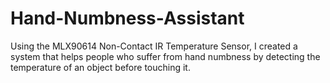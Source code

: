 # Hand-Numbness-Assistant
Using the MLX90614 Non-Contact IR Temperature Sensor, I created a system that helps people who suffer from hand numbness by detecting the temperature of an object before touching it.
